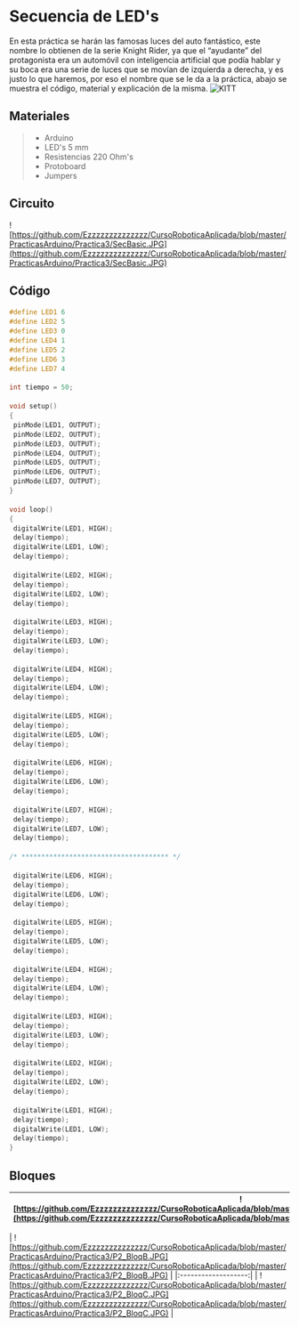 # Secuencia de LED's

En esta práctica se harán las famosas luces del auto fantástico, este nombre lo obtienen de la serie Knight Rider, ya que el “ayudante” del protagonista era un automóvil con inteligencia artificial que podía hablar y su boca era una serie de luces que se movían de izquierda a derecha, y es justo lo que haremos, por eso el nombre que se le da a la práctica, abajo se muestra el código, material y explicación de la misma.
![KITT](http://31.media.tumblr.com/tumblr_mb84bj2Cqy1rpmo4ho1_r1_500.gif)

## Materiales 
> - Arduino
> - LED's 5 mm 
> - Resistencias 220 Ohm's
> - Protoboard
> - Jumpers

## Circuito

![https://github.com/Ezzzzzzzzzzzzzz/CursoRoboticaAplicada/blob/master/PracticasArduino/Practica3/SecBasic.JPG](https://github.com/Ezzzzzzzzzzzzzz/CursoRoboticaAplicada/blob/master/PracticasArduino/Practica3/SecBasic.JPG)

## Código
 ```c
#define LED1 6
#define LED2 5
#define LED3 0
#define LED4 1
#define LED5 2
#define LED6 3
#define LED7 4

int tiempo = 50;

void setup()
{
  pinMode(LED1, OUTPUT);
  pinMode(LED2, OUTPUT);
  pinMode(LED3, OUTPUT);
  pinMode(LED4, OUTPUT);
  pinMode(LED5, OUTPUT);
  pinMode(LED6, OUTPUT);
  pinMode(LED7, OUTPUT);
}

void loop()
{
  digitalWrite(LED1, HIGH);
  delay(tiempo); 
  digitalWrite(LED1, LOW);
  delay(tiempo); 
  
  digitalWrite(LED2, HIGH);
  delay(tiempo); 
  digitalWrite(LED2, LOW);
  delay(tiempo); 
  
  digitalWrite(LED3, HIGH);
  delay(tiempo); 
  digitalWrite(LED3, LOW);
  delay(tiempo); 
  
  digitalWrite(LED4, HIGH);
  delay(tiempo); 
  digitalWrite(LED4, LOW);
  delay(tiempo); 
  
  digitalWrite(LED5, HIGH);
  delay(tiempo); 
  digitalWrite(LED5, LOW);
  delay(tiempo); 
  
  digitalWrite(LED6, HIGH);
  delay(tiempo); 
  digitalWrite(LED6, LOW);
  delay(tiempo); 
  
  digitalWrite(LED7, HIGH);
  delay(tiempo); 
  digitalWrite(LED7, LOW);
  delay(tiempo); 
  
/* ************************************* */

  digitalWrite(LED6, HIGH);
  delay(tiempo); 
  digitalWrite(LED6, LOW);
  delay(tiempo); 
  
  digitalWrite(LED5, HIGH);
  delay(tiempo); 
  digitalWrite(LED5, LOW);
  delay(tiempo); 
  
  digitalWrite(LED4, HIGH);
  delay(tiempo); 
  digitalWrite(LED4, LOW);
  delay(tiempo); 
  
  digitalWrite(LED3, HIGH);
  delay(tiempo); 
  digitalWrite(LED3, LOW);
  delay(tiempo); 
  
  digitalWrite(LED2, HIGH);
  delay(tiempo); 
  digitalWrite(LED2, LOW);
  delay(tiempo); 
  
  digitalWrite(LED1, HIGH);
  delay(tiempo); 
  digitalWrite(LED1, LOW);
  delay(tiempo); 
}
```

## Bloques
|![https://github.com/Ezzzzzzzzzzzzzz/CursoRoboticaAplicada/blob/master/PracticasArduino/Practica3/P2_BloqA.JPG](https://github.com/Ezzzzzzzzzzzzzz/CursoRoboticaAplicada/blob/master/PracticasArduino/Practica3/P2_BloqA.JPG)|
|:----------:|
|
![https://github.com/Ezzzzzzzzzzzzzz/CursoRoboticaAplicada/blob/master/PracticasArduino/Practica3/P2_BloqB.JPG](https://github.com/Ezzzzzzzzzzzzzz/CursoRoboticaAplicada/blob/master/PracticasArduino/Practica3/P2_BloqB.JPG)
|
|:-------------------:|
|
![https://github.com/Ezzzzzzzzzzzzzz/CursoRoboticaAplicada/blob/master/PracticasArduino/Practica3/P2_BloqC.JPG](https://github.com/Ezzzzzzzzzzzzzz/CursoRoboticaAplicada/blob/master/PracticasArduino/Practica3/P2_BloqC.JPG)
|

<!--stackedit_data:
eyJoaXN0b3J5IjpbMTIzNjY0NjYxOCwtMTI1MDEyMjkwMyw3Mj
czNjEzNzYsNzMzNzA4Njk0XX0=
-->